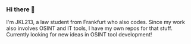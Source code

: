 ### Hi there 👋
I'm JKL213, a law student from Frankfurt who also codes. 
Since my work also involves OSINT and IT tools, I have my own repos for that stuff.
Currently looking for new ideas in OSINT tool development!

<!--
**JKL213/jkl213** is a ✨ _special_ ✨ repository because its `README.md` (this file) appears on your GitHub profile.

Here are some ideas to get you started:

- 🔭 I’m currently working on ...
- 🌱 I’m currently learning ...
- 👯 I’m looking to collaborate on ...
- 🤔 I’m looking for help with ...
- 💬 Ask me about ...
- 📫 How to reach me: ...
- 😄 Pronouns: ...
- ⚡ Fun fact: ...
-->
